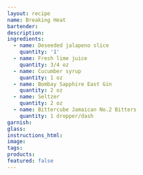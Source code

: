 ```yaml
---
layout: recipe
name: Breaking Heat
bartender:
description:
ingredients:
  - name: Deseeded jalapeno slice
    quantity: '1'
  - name: Fresh lime juice
    quantity: 3/4 oz
  - name: Cucumber syrup
    quantity: 1 oz
  - name: Bombay Sapphire East Gin
    quantity: 2 oz
  - name: Seltzer
    quantity: 2 oz
  - name: Bittercube Jamaican No.2 Bitters
    quantity: 1 dropper/dash
garnish:
glass:
instructions_html:
image:
tags:
products:
featured: false
---
```



